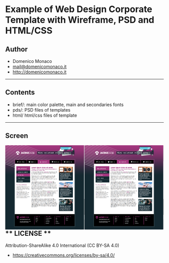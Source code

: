 # Example of Web Design Corporate Template with Wireframe, PSD and HTML/CSS

## **Author**
 * Domenico Monaco
 * mail@domenicomonaco.it
 * http://domenicomonaco.it
---
## **Contents**
 * brief/: main color palette, main and secondaries fonts
 * pds/: PSD files of templates
 * html/ html/css files of template
 
---
## **Screen**

 <img align="left" width="50%" src="https://github.com/domenicomonaco/example-psd-to-html-css-template/blob/master/_docs/screen/Solution_2.png?raw=true"> <img align="left" width="50%" src="https://github.com/domenicomonaco/example-psd-to-html-css-template/blob/master/_docs/screen/Solution_2.png?raw=true">
 

---
 ## ** LICENSE **
Attribution-ShareAlike 4.0 International (CC BY-SA 4.0)
 * https://creativecommons.org/licenses/by-sa/4.0/